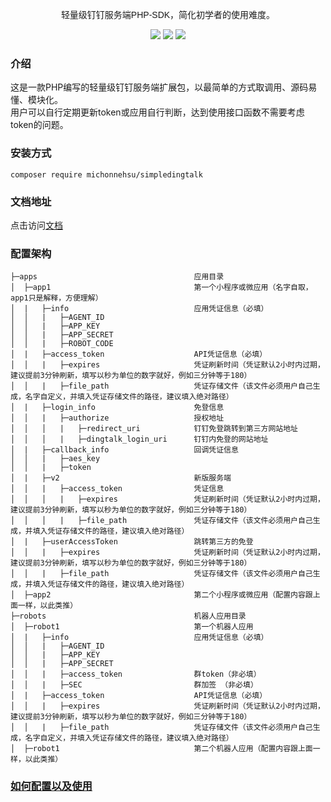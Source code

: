 <p align="center" style="font-family: Arial, Helvetica, sans-serif;">轻量级钉钉服务端PHP-SDK，简化初学者的使用难度。</p>
<p align="center">
<img src="https://img.shields.io/badge/PHP-7.3^|8^-green" />
<img src="https://img.shields.io/badge/release-1.0.7^-orange" />
<img src="https://img.shields.io/badge/license-MIT-green" />
</p>

### 介绍
这是一款PHP编写的轻量级钉钉服务端扩展包，以最简单的方式取调用、源码易懂、模块化。  
用户可以自行定期更新token或应用自行判断，达到使用接口函数不需要考虑token的问题。
### 安装方式
`composer require michonnehsu/simpledingtalk`
### 文档地址
点击访问[文档](https://gitee.com/michonnehsu/simple-dingtalk/wikis/pages)  

### 配置架构
```
├─apps                                   应用目录
│  ├─app1                                第一个小程序或微应用（名字自取，app1只是解释，方便理解）  
│  |   ├─info                            应用凭证信息（必填）
│  │   |   ├─AGENT_ID        
│  │   |   ├─APP_KEY        
│  │   |   ├─APP_SECRET
│  │   |   ├─ROBOT_CODE        
│  |   ├─access_token                    API凭证信息（必填）
│  │   |   ├─expires                     凭证刷新时间（凭证默认2小时内过期，建议提前3分钟刷新，填写以秒为单位的数字就好，例如三分钟等于180）
│  │   |   ├─file_path                   凭证存储文件（该文件必须用户自己生成，名字自定义，并填入凭证存储文件的路径，建议填入绝对路径）
│  |   ├─login_info                      免登信息
│  │   |   ├─authorize                   授权地址        
│  │   │   |   ├─redirect_uri            钉钉免登跳转到第三方网站地址   
│  │   │   |   ├─dingtalk_login_uri      钉钉内免登的网站地址
│  |   ├─callback_info                   回调凭证信息
│  │   |   ├─aes_key        
│  │   |   ├─token        
│  |   ├─v2                              新版服务端
│  │   |   ├─access_token                凭证信息        
│  │   │   |   ├─expires                 凭证刷新时间（凭证默认2小时内过期，建议提前3分钟刷新，填写以秒为单位的数字就好，例如三分钟等于180）  
│  │   │   |   ├─file_path               凭证存储文件（该文件必须用户自己生成，并填入凭证存储文件的路径，建议填入绝对路径）
│  |   ├─userAccessToken                 跳转第三方的免登
│  │   |   ├─expires                     凭证刷新时间（凭证默认2小时内过期，建议提前3分钟刷新，填写以秒为单位的数字就好，例如三分钟等于180）
│  │   |   ├─file_path                   凭证存储文件（该文件必须用户自己生成，并填入凭证存储文件的路径，建议填入绝对路径）
│  ├─app2                                第二个小程序或微应用（配置内容跟上面一样，以此类推） 
├─robots                                 机器人应用目录
│  ├─robot1                              第一个机器人应用  
│  |   ├─info                            应用凭证信息（必填）
│  │   |   ├─AGENT_ID        
│  │   |   ├─APP_KEY        
│  │   |   ├─APP_SECRET        
│  │   |   ├─access_token                群token（非必填）
│  │   |   ├─SEC                         群加签 （非必填）
│  |   ├─access_token                    API凭证信息（必填）
│  │   |   ├─expires                     凭证刷新时间（凭证默认2小时内过期，建议提前3分钟刷新，填写以秒为单位的数字就好，例如三分钟等于180）
│  │   |   ├─file_path                   凭证存储文件（该文件必须用户自己生成，名字自定义，并填入凭证存储文件的路径，建议填入绝对路径）
│  ├─robot1                              第二个机器人应用（配置内容跟上面一样，以此类推） 
```
### [如何配置以及使用](https://gitee.com/michonnehsu/simple-dingtalk/wikis/%E9%85%8D%E7%BD%AE%E6%96%87%E4%BB%B6%E7%B1%BB%E6%A1%88%E4%BE%8B)